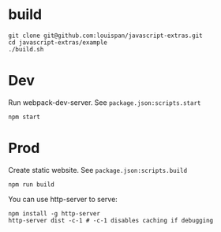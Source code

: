 # build

```
git clone git@github.com:louispan/javascript-extras.git
cd javascript-extras/example
./build.sh
```

# Dev

Run webpack-dev-server. See `package.json:scripts.start`
```
npm start
```

# Prod
Create static website. See `package.json:scripts.build`
```
npm run build
```

You can use http-server to serve:
```
npm install -g http-server
http-server dist -c-1 # -c-1 disables caching if debugging
```

